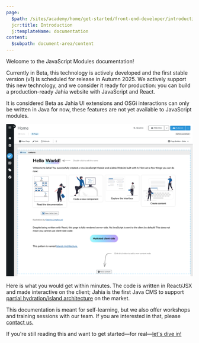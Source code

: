 ```yaml
---
page:
  $path: /sites/academy/home/get-started/front-end-developer/introduction
  jcr:title: Introduction
  j:templateName: documentation
content:
  $subpath: document-area/content
---
```


Welcome to the JavaScript Modules documentation!

Currently in Beta, this technology is actively developed and the first stable version (v1) is scheduled for release in Autumn 2025. We actively support this new technology, and we consider it ready for production: you can build a production-ready Jahia website with JavaScript and React.

It is considered Beta as Jahia UI extensions and OSGi interactions can only be written in Java for now, these features are not yet available to JavaScript modules.

![JavaScript Modules Hello World](./hello-world.png)

Here is what you would get within minutes. The code is written in React/JSX and made interactive on the client; Jahia is the first Java CMS to support [partial hydration/island architecture](https://www.jahia.com/blog/leveraging-the-island-architecture-in-jahia-cms) on the market.

This documentation is meant for self-learning, but we also offer workshops and training sessions with our team. If you are interested in that, please [contact us.](https://www.jahia.com/contact)

If you're still reading this and want to get started—for real—[let's dive in!](/cms/{mode}/{lang}/sites/academy/home/get-started/front-end-developer/setting-up-your-dev-environment.html)

